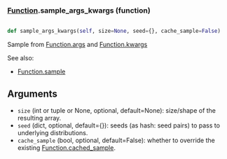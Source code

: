 ### [Function](Function.md).sample_args_kwargs (function)


```py

def sample_args_kwargs(self, size=None, seed={}, cache_sample=False)

```



Sample from [Function.args](Function.args.md) and [Function.kwargs](Function.kwargs.md)

See also:

* [Function.sample](Function.sample.md)

Arguments
-----------
* `size` (int or tuple or None, optional, default=None): size/shape of the
    resulting array.
* `seed` (dict, optional, default={}): seeds (as hash: seed pairs) to
    pass to underlying distributions.
* `cache_sample` (bool, optional, default=False): whether to override the
    existing [Function.cached_sample](Function.cached_sample.md).

